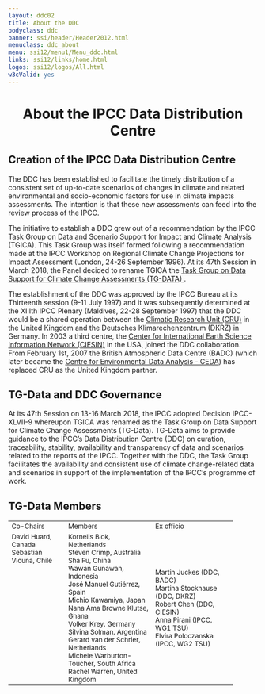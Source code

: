 ```yaml
---
layout: ddc02
title: About the DDC
bodyclass: ddc
banner: ssi/header/Header2012.html
menuclass: ddc_about
menu: ssi12/menu1/Menu_ddc.html
links: ssi12/links/home.html
logos: ssi12/logos/All.html
w3cValid: yes
---
```

<div id="pagetitle">
  <h1 align="center">About the IPCC Data Distribution Centre</h1>
</div>
  <!-- End of Page Title Block -->

<div id="content">
  
  <p></p>
    
  <h2> Creation of the IPCC Data Distribution Centre</h2>
  
  <p>	The DDC has been established to facilitate the timely distribution of a consistent set of
  up-to-date scenarios of changes in climate and related environmental and socio-economic factors for
  use in climate impacts assessments. The intention is that these new assessments can feed into the
  review process of the IPCC.</p>
  
  <p>	The initiative to establish a DDC grew out of a recommendation by the
  IPCC Task Group on Data and Scenario Support for Impact and Climate Analysis (TGICA).
  This Task Group was itself formed following a recommendation made at the IPCC Workshop on
  Regional Climate Change Projections for Impact Assessment (London, 24-26 September 1996).
At its 47th Session in March 2018, the Panel decided to rename TGICA the
 <a href="https://www.ipcc.ch/task-group-on-data-and-scenario-support-for-impact-and-climate-analysis-tgica">
Task Group on Data Support for Climate Change Assessments (TG-DATA)
</a>.  </p>
  
  <p>	The establishment of the DDC was approved by the IPCC Bureau at its Thirteenth session
  (9-11 July 1997) and it was subsequently determined at the XIIIth IPCC Plenary (Maldives, 22-28
  September 1997) that the DDC would be a shared operation between the
  <a href="http://www.cru.uea.ac.uk" target="new">Climatic Research Unit (CRU)</a> in the
  United Kingdom and the Deutsches Klimarechenzentrum (DKRZ) in Germany. In 2003 a third centre,
  the <a href="http://www.ciesin.columbia.edu/" target="new">Center for International Earth Science
  Information Network (CIESIN)</a> in the USA, joined the DDC collaboration.
  From February 1st, 2007 the British Atmospheric Data Centre (BADC) (which later became the
<a href="http://ceda.ac.uk" target="new">Centre for Environmental Data Analysis - CEDA</a>)
  has replaced CRU as the United Kingdom partner.</p>
  
<h2>TG-Data and DDC Governance</h2>  
  
  <p>At its 47th Session on 13-16 March 2018, the IPCC adopted Decision IPCC-XLVII-9 whereupon TGICA was 
  renamed as the Task Group on Data Support for Climate Change Assessments (TG-Data). 
  TG-Data aims to provide guidance to the IPCC’s Data Distribution Centre (DDC) on curation, traceability, 
  stability, availability and transparency of data and scenarios related to the reports of the IPCC. 
  Together with the DDC, the Task Group facilitates the availability and consistent use of climate 
  change-related data and scenarios in support of the implementation of the IPCC’s programme of work.
  </p>

<h2>TG-Data Members</h2> 
  <table align="center" style="width:90%;font-size:95%;">
  <tr>
  <td class="odd-table-column"> Co-Chairs </td>
  <td class="even-table-column">     Members </td>
  <td class="odd-table-column"> Ex officio  </td>
  </tr>
 <tr>
  <td class="odd-table-column" valign="top">
 David Huard, Canada<br/>
 Sebastian Vicuna, Chile<br/>
  </td>
 <td class="even-table-column"> 
 Kornelis Blok, Netherlands<br/>
 Steven Crimp, Australia<br/>
 Sha Fu, China<br/>
 Wawan Gunawan, Indonesia<br/>
 José Manuel Gutiérrez, Spain<br/>
 Michio Kawamiya, Japan<br/>
 Nana Ama Browne Klutse, Ghana<br/>
 Volker Krey, Germany<br/>
 Silvina Solman, Argentina<br/>
 Gerard van der Schrier, Netherlands<br/>
 Michele Warburton-Toucher, South Africa<br/>
 Rachel Warren, United Kingdom<br/>    
 <td class="odd-table-column">
 Martin Juckes (DDC, BADC)  <br/>
 Martina Stockhause (DDC, DKRZ) <br/>
 Robert Chen (DDC, CIESIN) <br/>
 Anna Pirani (IPCC, WG1 TSU)<br/>
 Elvira Poloczanska (IPCC, WG2 TSU)<br/>
 </table>
  
  <!--
  <h2> TGICA Mandate and DDC Governance</h2>
  <p>The conduct of TGICA is governed by its
  <a href="/docs/TGICA_Mandate_031207.htm">mandate</a>, which
  can be downloaded here as <a href="/docs/TGICA_Mandate_031207.pdf">an Adbobe pdf document</a>.
  The TGICA has established a set of procedures for
  managing content on the DDC as described in the
  <a href="/docs/TGICA_DDC_Governance_2012feb08.html">DDC Governance document</a>, which
  can be downloaded here as <a href="/docs/TGICA_DDC_Governance_2012feb08.pdf">an Adbobe pdf document</a>.
  </p>
  -->
 
  
  
</div>  
  
 
  
  <!-- end of center column -->
